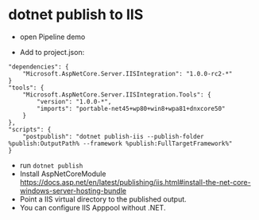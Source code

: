 # dotnet publish to IIS

* open Pipeline demo

* Add to project.json:
```
"dependencies": {
	"Microsoft.AspNetCore.Server.IISIntegration": "1.0.0-rc2-*"
}
"tools": {
	"Microsoft.AspNetCore.Server.IISIntegration.Tools": {
	    "version": "1.0.0-*",
		"imports": "portable-net45+wp80+win8+wpa81+dnxcore50"
	}
},
"scripts": {
	"postpublish": "dotnet publish-iis --publish-folder %publish:OutputPath% --framework %publish:FullTargetFramework%"
}
```

* run `dotnet publish`
* Install AspNetCoreModule https://docs.asp.net/en/latest/publishing/iis.html#install-the-net-core-windows-server-hosting-bundle
* Point a IIS virtual directory to the published output.
* You can configure IIS Apppool without .NET.
